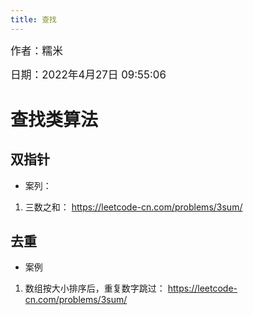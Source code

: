 ```yaml
---
title: 查找
---
```


<big>作者：糯米</big>

<big>日期：2022年4月27日 09:55:06</big>

# 查找类算法

## 双指针
- 案列：
1. 三数之和： <https://leetcode-cn.com/problems/3sum/>

## 去重
- 案例
1. 数组按大小排序后，重复数字跳过： <https://leetcode-cn.com/problems/3sum/>
